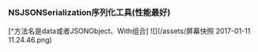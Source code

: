 ### NSJSONSerialization序列化工具(性能最好)
[^方法名是data或者JSONObject、With组合]
![](/assets/屏幕快照 2017-01-11 11.24.46.png)